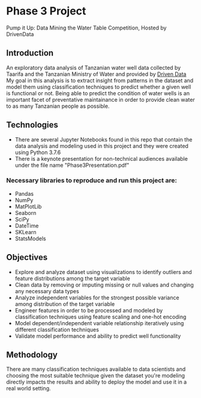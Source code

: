 
# Phase 3 Project

Pump it Up: Data Mining the Water Table Competition, Hosted by DrivenData

## Introduction

An exploratory data analysis of Tanzanian water well data collected by Taarifa and the Tanzanian Ministry of Water and provided by [Driven Data](https://www.drivendata.org/competitions/7/pump-it-up-data-mining-the-water-table/page/23/) 
My goal in this analysis is to extract insight from patterns in the dataset and model them using classification techniques to predict whether a given well is functional or not. 
Being able to predict the condition of water wells is an important facet of preventative maintainance in order to provide clean water to as many Tanzanian people as possible. 

## Technologies
* There are several Jupyter Notebooks found in this repo that contain the data analysis and modeling used in this project and they were created using Python 3.7.6
* There is a keynote presentation for non-technical audiences available under the file name "Phase3Presentation.pdf"

### Necessary libraries to reproduce and run this project are:

* Pandas 
* NumPy
* MatPlotLib
* Seaborn
* SciPy
* DateTime
* SKLearn
* StatsModels

## Objectives

* Explore and analyze dataset using visualizations to identify outliers and feature distributions among the target variable
* Clean data by removing or imputing missing or null values and changing any necessary data types 
* Analyze independent variables for the strongest possible variance among distribution of the target variable
* Engineer features in order to be processed and modeled by classification techniques using feature scaling and one-hot encoding
* Model dependent/independent variable relationship iteratively using different classification techniques
* Validate model performance and ability to predict well functionality 

## Methodology

There are many classification techniques available to data scientists and choosing the most suitable technique given the dataset you're modeling directly impacts the results and ability to deploy the model and use it in a real world setting. 
